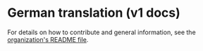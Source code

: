 # German translation (v1 docs)

For details on how to contribute and general information, see the [organization's README file](https://github.com/autohotkey-docs-translation).
